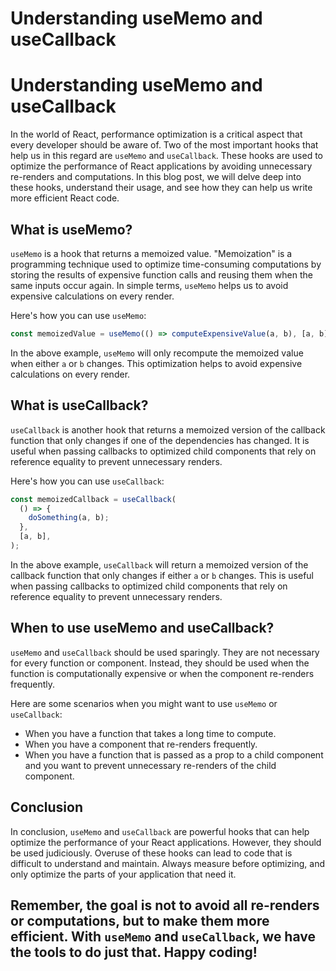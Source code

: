 # Understanding useMemo and useCallback
# Understanding useMemo and useCallback

In the world of React, performance optimization is a critical aspect that every developer should be aware of. Two of the most important hooks that help us in this regard are `useMemo` and `useCallback`. These hooks are used to optimize the performance of React applications by avoiding unnecessary re-renders and computations. In this blog post, we will delve deep into these hooks, understand their usage, and see how they can help us write more efficient React code.

## What is useMemo?

`useMemo` is a hook that returns a memoized value. "Memoization" is a programming technique used to optimize time-consuming computations by storing the results of expensive function calls and reusing them when the same inputs occur again. In simple terms, `useMemo` helps us to avoid expensive calculations on every render.

Here's how you can use `useMemo`:

```javascript
const memoizedValue = useMemo(() => computeExpensiveValue(a, b), [a, b]);
```

In the above example, `useMemo` will only recompute the memoized value when either `a` or `b` changes. This optimization helps to avoid expensive calculations on every render.

## What is useCallback?

`useCallback` is another hook that returns a memoized version of the callback function that only changes if one of the dependencies has changed. It is useful when passing callbacks to optimized child components that rely on reference equality to prevent unnecessary renders.

Here's how you can use `useCallback`:

```javascript
const memoizedCallback = useCallback(
  () => {
    doSomething(a, b);
  },
  [a, b],
);
```

In the above example, `useCallback` will return a memoized version of the callback function that only changes if either `a` or `b` changes. This is useful when passing callbacks to optimized child components that rely on reference equality to prevent unnecessary renders.

## When to use useMemo and useCallback?

`useMemo` and `useCallback` should be used sparingly. They are not necessary for every function or component. Instead, they should be used when the function is computationally expensive or when the component re-renders frequently.

Here are some scenarios when you might want to use `useMemo` or `useCallback`:

- When you have a function that takes a long time to compute.
- When you have a component that re-renders frequently.
- When you have a function that is passed as a prop to a child component and you want to prevent unnecessary re-renders of the child component.

## Conclusion

In conclusion, `useMemo` and `useCallback` are powerful hooks that can help optimize the performance of your React applications. However, they should be used judiciously. Overuse of these hooks can lead to code that is difficult to understand and maintain. Always measure before optimizing, and only optimize the parts of your application that need it.

Remember, the goal is not to avoid all re-renders or computations, but to make them more efficient. With `useMemo` and `useCallback`, we have the tools to do just that. Happy coding!
---
